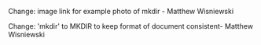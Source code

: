  Change: image link for example photo of mkdir - Matthew Wisniewski
 
 Change: 'mkdir' to MKDIR to keep format of document consistent- Matthew Wisniewski
